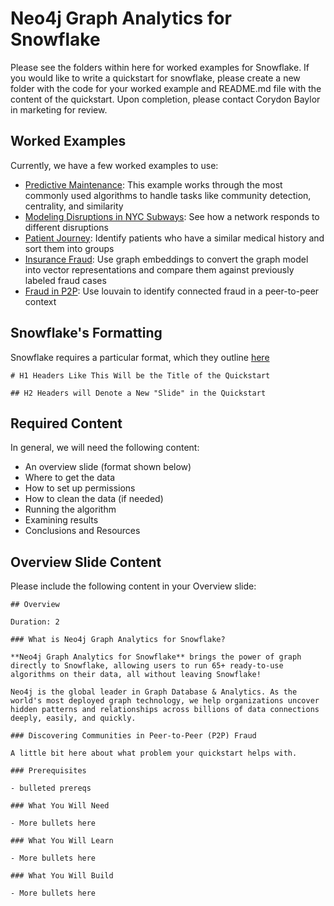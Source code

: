 # Neo4j Graph Analytics for Snowflake

Please see the folders within here for worked examples for Snowflake. If you would like to write a quickstart for snowflake, please create a new folder with the code for your worked example and README.md file with the content of the quickstart. Upon completion, please contact Corydon Baylor in marketing for review.

## Worked Examples
Currently, we have a few worked examples to use:
- [Predictive Maintenance](https://github.com/neo4j-product-examples/snowflake-graph-analytics/blob/main/predictive-maintenance-manufacturing/README.md): This example works through the most commonly used algorithms to handle tasks like community detection, centrality, and similarity
- [Modeling Disruptions in NYC Subways](https://github.com/neo4j-product-examples/snowflake-graph-analytics/tree/main/modeling-disruptions-subways): See how a network responds to different disruptions
- [Patient Journey](https://github.com/neo4j-product-examples/snowflake-graph-analytics/tree/main/patient-journey): Identify patients who have a similar medical history and sort them into groups
- [Insurance Fraud](https://github.com/neo4j-product-examples/snowflake-graph-analytics/tree/main/insurance-fraud): Use graph embeddings to convert the graph model into vector representations and compare them against previously labeled fraud cases
- [Fraud in P2P](https://github.com/neo4j-product-examples/snowflake-graph-analytics/tree/main/louvain): Use louvain to identify connected fraud in a peer-to-peer context

## Snowflake's Formatting
Snowflake requires a particular format, which they outline [here](https://github.com/Snowflake-Labs/sfquickstarts) 

```
# H1 Headers Like This Will be the Title of the Quickstart

## H2 Headers will Denote a New "Slide" in the Quickstart
```
## Required Content
In general, we will need the following content:
- An overview slide (format shown below)
- Where to get the data
- How to set up permissions
- How to clean the data (if needed)
- Running the algorithm
- Examining results
- Conclusions and Resources 

## Overview Slide Content
Please include the following content in your Overview slide:

```
## Overview

Duration: 2

### What is Neo4j Graph Analytics for Snowflake?

**Neo4j Graph Analytics for Snowflake** brings the power of graph directly to Snowflake, allowing users to run 65+ ready-to-use algorithms on their data, all without leaving Snowflake!

Neo4j is the global leader in Graph Database & Analytics. As the world's most deployed graph technology, we help organizations uncover hidden patterns and relationships across billions of data connections deeply, easily, and quickly. 

### Discovering Communities in Peer-to-Peer (P2P) Fraud

A little bit here about what problem your quickstart helps with.

### Prerequisites

- bulleted prereqs

### What You Will Need

- More bullets here

### What You Will Learn

- More bullets here

### What You Will Build

- More bullets here
```


